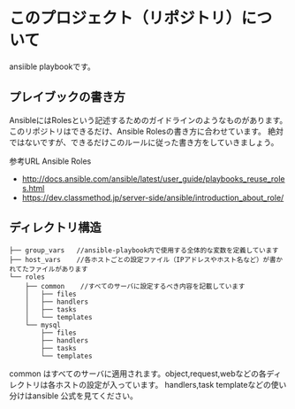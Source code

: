 # このプロジェクト（リポジトリ）について
ansiible playbookです。

## プレイブックの書き方
AnsibleにはRolesという記述するためのガイドラインのようなものがあります。
このリポジトリはできるだけ、Ansible Rolesの書き方に合わせています。
絶対ではないですが、できるだけこのルールに従った書き方をしていきましょう。

参考URL Ansible Roles
- http://docs.ansible.com/ansible/latest/user_guide/playbooks_reuse_roles.html
- https://dev.classmethod.jp/server-side/ansible/introduction_about_role/

## ディレクトリ構造

```
├── group_vars   //ansible-playbook内で使用する全体的な変数を定義しています
├── host_vars    //各ホストごとの設定ファイル（IPアドレスやホスト名など）が書かれてたファイルがあります
└── roles
    ├── common    //すべてのサーバに設定するべき内容を記載しています 
    │   ├── files
    │   ├── handlers
    │   ├── tasks
    │   └── templates
    └── mysql     
        ├── files
        ├── handlers
        ├── tasks
        └── templates

```

common はすべてのサーバに適用されます。object,request,webなどの各ディレクトリは各ホストの設定が入っています。
handlers,task templateなどの使い分けはansible 公式を見てください。
